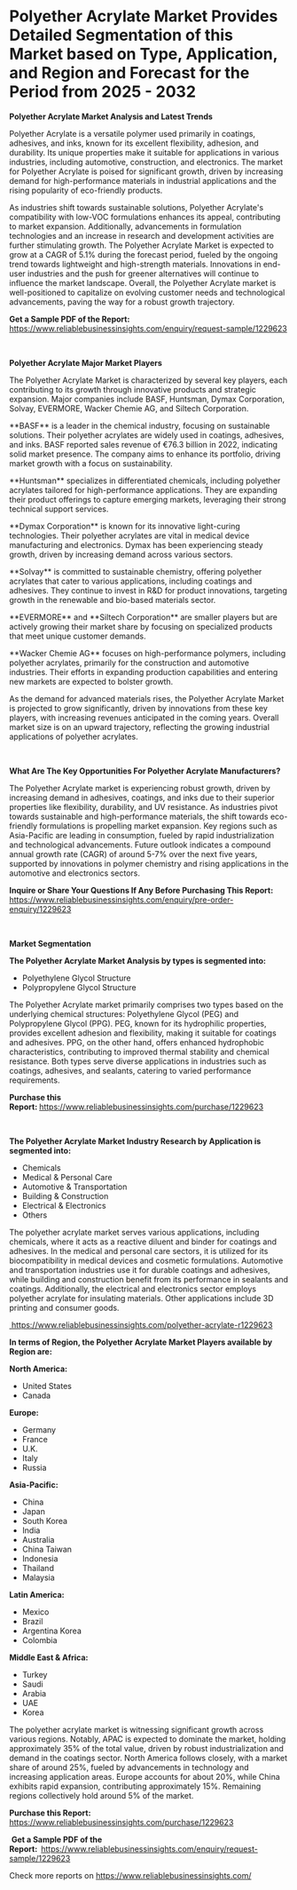<p><h1>Polyether Acrylate Market Provides Detailed Segmentation of this Market based on Type, Application, and Region and Forecast for the Period from 2025 - 2032</h1></p><p><strong>Polyether Acrylate Market Analysis and Latest Trends</strong></p>
<p><p>Polyether Acrylate is a versatile polymer used primarily in coatings, adhesives, and inks, known for its excellent flexibility, adhesion, and durability. Its unique properties make it suitable for applications in various industries, including automotive, construction, and electronics. The market for Polyether Acrylate is poised for significant growth, driven by increasing demand for high-performance materials in industrial applications and the rising popularity of eco-friendly products. </p><p>As industries shift towards sustainable solutions, Polyether Acrylate's compatibility with low-VOC formulations enhances its appeal, contributing to market expansion. Additionally, advancements in formulation technologies and an increase in research and development activities are further stimulating growth. The Polyether Acrylate Market is expected to grow at a CAGR of 5.1% during the forecast period, fueled by the ongoing trend towards lightweight and high-strength materials. Innovations in end-user industries and the push for greener alternatives will continue to influence the market landscape. Overall, the Polyether Acrylate market is well-positioned to capitalize on evolving customer needs and technological advancements, paving the way for a robust growth trajectory.</p></p>
<p><strong>Get a Sample PDF of the Report:&nbsp;</strong> <a href="https://www.reliablebusinessinsights.com/enquiry/request-sample/1229623?utm_campaign=3439&utm_medium=2&utm_source=Github&utm_content=ia&utm_term=01042025&utm_id=polyether-acrylate">https://www.reliablebusinessinsights.com/enquiry/request-sample/1229623</a></p>
<p>&nbsp;</p>
<p><strong>Polyether Acrylate Major Market Players</strong></p>
<p><p>The Polyether Acrylate Market is characterized by several key players, each contributing to its growth through innovative products and strategic expansion. Major companies include BASF, Huntsman, Dymax Corporation, Solvay, EVERMORE, Wacker Chemie AG, and Siltech Corporation.</p><p>**BASF** is a leader in the chemical industry, focusing on sustainable solutions. Their polyether acrylates are widely used in coatings, adhesives, and inks. BASF reported sales revenue of €76.3 billion in 2022, indicating solid market presence. The company aims to enhance its portfolio, driving market growth with a focus on sustainability.</p><p>**Huntsman** specializes in differentiated chemicals, including polyether acrylates tailored for high-performance applications. They are expanding their product offerings to capture emerging markets, leveraging their strong technical support services.</p><p>**Dymax Corporation** is known for its innovative light-curing technologies. Their polyether acrylates are vital in medical device manufacturing and electronics. Dymax has been experiencing steady growth, driven by increasing demand across various sectors.</p><p>**Solvay** is committed to sustainable chemistry, offering polyether acrylates that cater to various applications, including coatings and adhesives. They continue to invest in R&D for product innovations, targeting growth in the renewable and bio-based materials sector.</p><p>**EVERMORE** and **Siltech Corporation** are smaller players but are actively growing their market share by focusing on specialized products that meet unique customer demands.</p><p>**Wacker Chemie AG** focuses on high-performance polymers, including polyether acrylates, primarily for the construction and automotive industries. Their efforts in expanding production capabilities and entering new markets are expected to bolster growth.</p><p>As the demand for advanced materials rises, the Polyether Acrylate Market is projected to grow significantly, driven by innovations from these key players, with increasing revenues anticipated in the coming years. Overall market size is on an upward trajectory, reflecting the growing industrial applications of polyether acrylates.</p></p>
<p>&nbsp;</p>
<p><strong>What Are The Key Opportunities For Polyether Acrylate Manufacturers?</strong></p>
<p><p>The Polyether Acrylate market is experiencing robust growth, driven by increasing demand in adhesives, coatings, and inks due to their superior properties like flexibility, durability, and UV resistance. As industries pivot towards sustainable and high-performance materials, the shift towards eco-friendly formulations is propelling market expansion. Key regions such as Asia-Pacific are leading in consumption, fueled by rapid industrialization and technological advancements. Future outlook indicates a compound annual growth rate (CAGR) of around 5-7% over the next five years, supported by innovations in polymer chemistry and rising applications in the automotive and electronics sectors.</p></p>
<p><strong>Inquire or Share Your Questions If Any Before Purchasing This Report:</strong> <a href="https://www.reliablebusinessinsights.com/enquiry/pre-order-enquiry/1229623?utm_campaign=3439&utm_medium=2&utm_source=Github&utm_content=ia&utm_term=01042025&utm_id=polyether-acrylate">https://www.reliablebusinessinsights.com/enquiry/pre-order-enquiry/1229623</a></p>
<p>&nbsp;</p>
<p><strong>Market Segmentation</strong></p>
<p><strong>The Polyether Acrylate Market Analysis by types is segmented into:</strong></p>
<p><ul><li>Polyethylene Glycol Structure</li><li>Polypropylene Glycol Structure</li></ul></p>
<p><p>The Polyether Acrylate market primarily comprises two types based on the underlying chemical structures: Polyethylene Glycol (PEG) and Polypropylene Glycol (PPG). PEG, known for its hydrophilic properties, provides excellent adhesion and flexibility, making it suitable for coatings and adhesives. PPG, on the other hand, offers enhanced hydrophobic characteristics, contributing to improved thermal stability and chemical resistance. Both types serve diverse applications in industries such as coatings, adhesives, and sealants, catering to varied performance requirements.</p></p>
<p><strong>Purchase this Report:&nbsp;</strong><a href="https://www.reliablebusinessinsights.com/purchase/1229623?utm_campaign=3439&utm_medium=2&utm_source=Github&utm_content=ia&utm_term=01042025&utm_id=polyether-acrylate">https://www.reliablebusinessinsights.com/purchase/1229623</a></p>
<p>&nbsp;</p>
<p><strong>The Polyether Acrylate Market Industry Research by Application is segmented into:</strong></p>
<p><ul><li>Chemicals</li><li>Medical & Personal Care</li><li>Automotive & Transportation</li><li>Building & Construction</li><li>Electrical & Electronics</li><li>Others</li></ul></p>
<p><p>The polyether acrylate market serves various applications, including chemicals, where it acts as a reactive diluent and binder for coatings and adhesives. In the medical and personal care sectors, it is utilized for its biocompatibility in medical devices and cosmetic formulations. Automotive and transportation industries use it for durable coatings and adhesives, while building and construction benefit from its performance in sealants and coatings. Additionally, the electrical and electronics sector employs polyether acrylate for insulating materials. Other applications include 3D printing and consumer goods.</p></p>
<p><a href="https://www.reliablebusinessinsights.com/polyether-acrylate-r1229623?utm_campaign=3439&utm_medium=2&utm_source=Github&utm_content=ia&utm_term=01042025&utm_id=polyether-acrylate">&nbsp;https://www.reliablebusinessinsights.com/polyether-acrylate-r1229623</a></p>
<p><strong>In terms of Region, the Polyether Acrylate Market Players available by Region are:</strong></p>
<p>
    <p> <strong> North America: </strong>
        <ul>
            <li>United States</li>
            <li>Canada</li>
        </ul>
        </p> 
    <p> <strong> Europe: </strong>
        <ul>
            <li>Germany</li>
            <li>France</li>
            <li>U.K.</li>
            <li>Italy</li>
            <li>Russia</li>
        </ul>
        </p> 
    <p> <strong> Asia-Pacific: </strong>
        <ul>
            <li>China</li>
            <li>Japan</li>
            <li>South Korea</li>
            <li>India</li>
            <li>Australia</li>
            <li>China Taiwan</li>
            <li>Indonesia</li>
            <li>Thailand</li>
            <li>Malaysia</li>
        </ul>
        </p> 
    <p> <strong> Latin America: </strong>
        <ul>
            <li>Mexico</li>
            <li>Brazil</li>
            <li>Argentina Korea</li>
            <li>Colombia</li>
        </ul>
        </p> 
    <p> <strong> Middle East & Africa: </strong>
        <ul>
            <li>Turkey</li>
            <li>Saudi</li>
            <li>Arabia</li>
            <li>UAE</li>
            <li>Korea</li>
        </ul>
    </p>
    </p>
<p><p>The polyether acrylate market is witnessing significant growth across various regions. Notably, APAC is expected to dominate the market, holding approximately 35% of the total value, driven by robust industrialization and demand in the coatings sector. North America follows closely, with a market share of around 25%, fueled by advancements in technology and increasing application areas. Europe accounts for about 20%, while China exhibits rapid expansion, contributing approximately 15%. Remaining regions collectively hold around 5% of the market.</p></p>
<p><strong>Purchase this Report: </strong><a href="https://www.reliablebusinessinsights.com/purchase/1229623?utm_campaign=3439&utm_medium=2&utm_source=Github&utm_content=ia&utm_term=01042025&utm_id=polyether-acrylate">https://www.reliablebusinessinsights.com/purchase/1229623</a></p>
<p>&nbsp;<strong>Get a Sample PDF of the Report:&nbsp;&nbsp;</strong><a href="https://www.reliablebusinessinsights.com/enquiry/request-sample/1229623?utm_campaign=3439&utm_medium=2&utm_source=Github&utm_content=ia&utm_term=01042025&utm_id=polyether-acrylate">https://www.reliablebusinessinsights.com/enquiry/request-sample/1229623</a></p>
<p><strong></strong></p>
<p>Check more reports on <a href="https://www.reliablebusinessinsights.com/?utm_campaign=3439&utm_medium=2&utm_source=Github&utm_content=ia&utm_term=01042025&utm_id=polyether-acrylate">https://www.reliablebusinessinsights.com/</a></p>